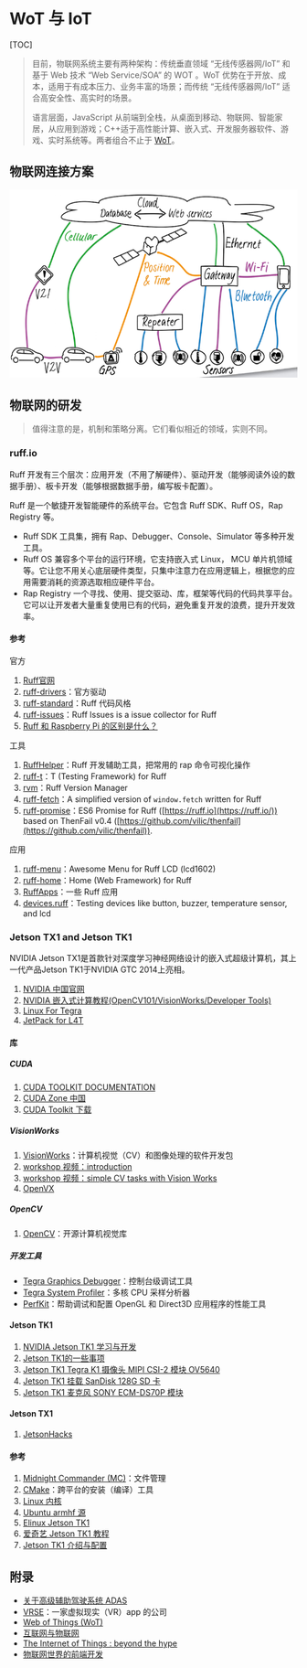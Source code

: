 # WoT 与 IoT

[TOC]

> 目前，物联网系统主要有两种架构：传统垂直领域 “无线传感器网/IoT” 和基于 Web 技术 “Web Service/SOA” 的 WOT 。WoT 优势在于开放、成本，适用于有成本压力、业务丰富的场景；而传统 “无线传感器网/IoT” 适合高安全性、高实时的场景。
>
> 语言层面，JavaScript 从前端到全栈，从桌面到移动、物联网、智能家居，从应用到游戏；C++适于高性能计算、嵌入式、开发服务器软件、游戏、实时系统等。两者组合不止于 [WoT](html/wot.html)。

## 物联网连接方案

![](../img/iot-connectivity-solutions.png)

## 物联网的研发

> 值得注意的是，机制和策略分离。它们看似相近的领域，实则不同。

### ruff.io

Ruff 开发有三个层次：应用开发（不用了解硬件）、驱动开发（能够阅读外设的数据手册）、板卡开发（能够根据数据手册，编写板卡配置）。

Ruff 是一个敏捷开发智能硬件的系统平台。它包含 Ruff SDK、Ruff OS，Rap Registry 等。

- Ruff SDK 工具集，拥有 Rap、Debugger、Console、Simulator 等多种开发工具。
- Ruff OS 兼容多个平台的运行环境，它支持嵌入式 Linux， MCU 单片机领域等。它让您不用关心底层硬件类型，只集中注意力在应用逻辑上，根据您的应用需要消耗的资源选取相应硬件平台。
- Rap Registry 一个寻找、使用、提交驱动、库，框架等代码的代码共享平台。它可以让开发者大量重复使用已有的代码，避免重复开发的浪费，提升开发效率。

#### 参考

官方

1. [Ruff官网](https://ruff.io/zh-cn/)
2. [ruff-drivers](https://github.com/ruff-drivers)：官方驱动
3. [ruff-standard](https://github.com/ruffjs/ruff-standard)：Ruff 代码风格
4. [ruff-issues](https://github.com/ruffjs)：Ruff Issues is a issue collector for Ruff
5. [Ruff 和 Raspberry Pi 的区别是什么？](https://mp.weixin.qq.com/s?__biz=MzI4NjA2MTQwNQ==&mid=2247483716&idx=1&sn=95fb8869e7107677b294a410aeb9fa92)

工具

1. [RuffHelper](https://github.com/runinspring/ruffhelper)：Ruff 开发辅助工具，把常用的 rap 命令可视化操作
2. [ruff-t](https://github.com/vilic/ruff-t)：T (Testing Framework) for Ruff
3. [rvm](https://github.com/vilic/rvm)：Ruff Version Manager
4. [ruff-fetch](https://github.com/vilic/ruff-fetch)：A simplified version of `window.fetch` written for Ruff
5. [ruff-promise](https://github.com/vilic/ruff-promise)：ES6 Promise for Ruff ([https://ruff.io](https://ruff.io/)) based on ThenFail v0.4 ([https://github.com/vilic/thenfail](https://github.com/vilic/thenfail)).

应用

1. [ruff-menu](https://github.com/vilic/ruff-menu)：Awesome Menu for Ruff LCD (lcd1602)
2. [ruff-home](https://github.com/vilic/ruff-home)：Home (Web Framework) for Ruff
3. [RuffApps](https://github.com/RuffApps/Apps)：一些 Ruff 应用
4. [devices.ruff](https://github.com/lerencao/devices.ruff)：Testing devices like button, buzzer, temperature sensor, and lcd

### Jetson TX1 and Jetson TK1

NVIDIA Jetson TX1是首款针对深度学习神经网络设计的嵌入式超级计算机，其上一代产品Jetson TK1于NVIDIA GTC 2014上亮相。

1. [NVIDIA 中国官网](http://www.nvidia.cn/page/home.html)
2. [NVIDIA 嵌入式计算教程(OpenCV101/VisionWorks/Developer Tools)](https://developer.nvidia.com/embedded/learn/tutorials)
3. [Linux For Tegra](https://developer.nvidia.com/embedded/develop/software)
4. [JetPack for L4T](https://developer.nvidia.com/embedded/jetpack)

#### 库

##### CUDA

1. [CUDA TOOLKIT DOCUMENTATION](http://docs.nvidia.com/cuda/)
2. [CUDA Zone 中国](https://cudazone.nvidia.cn/)
3. [CUDA Toolkit 下载](https://developer.nvidia.com/cuda-toolkit)

##### VisionWorks

1. [VisionWorks](https://developer.nvidia.com/embedded/visionworks)：计算机视觉（CV）和图像处理的软件开发包
2. [workshop 视频：introduction](https://www.brainshark.com/nvidia/vwa-introduction)
3. [workshop 视频：simple CV tasks with Vision Works](https://www.brainshark.com/nvidia/vwb-simplecv)
4. [OpenVX](https://www.khronos.org/openvx/)

##### OpenCV

1. [OpenCV](http://opencv.org/)：开源计算机视觉库

##### 开发工具

- [Tegra Graphics Debugger](https://developer.nvidia.com/tegra-graphics-debugger)：控制台级调试工具
- [Tegra System Profiler](https://developer.nvidia.com/tegra-system-profiler)：多核 CPU 采样分析器
- [PerfKit](https://developer.nvidia.com/nvidia-perfkit)：帮助调试和配置 OpenGL 和 Direct3D 应用程序的性能工具

#### Jetson TK1

1. [NVIDIA  Jetson TK1 学习与开发](http://blog.csdn.net/frd2009041510/article/details/41901239)
2. [Jetson TK1的一些事项](jetson-tk1.html)
3. [Jetson TK1 Tegra K1 摄像头 MIPI CSI-2 模块 OV5640](scam-tk1.html)
4. [Jetson TK1 挂载 SanDisk 128G SD 卡](sd-tk1.html)
5. [Jetson TK1 麦克风 SONY ECM-DS70P 模块](microphone-tk1.html)

#### Jetson TX1

1. [JetsonHacks](http://jetsonhacks.com/)

#### 参考

1. [Midnight Commander (MC)](https://github.com/MidnightCommander/mc)：文件管理
2. [CMake](https://github.com/Kitware/CMake)：跨平台的安装（编译）工具
3. [Linux 内核](./linux-kernel.html)
4. [Ubuntu armhf 源](ubuntu-armhf-sources.html)
5. [Elinux Jetson TK1](http://elinux.org/Jetson_TK1)
6. [爱奇艺 Jetson TK1 教程](http://so.iqiyi.com/so/q_Jetson%20TK1)
7. [Jetson TK1 介绍与配置](http://ziyangli.github.io/2014/12/20/jetsontk1/)

## 附录

- [关于高级辅助驾驶系统 ADAS](adas.html)
- [VRSE](http://vrse.com)：一家虚拟现实（VR）app 的公司
- [Web of Things (WoT)](../html/wot.html)
- [互联网与物联网](../html/int-iot.html)
- [The Internet of Things : beyond the hype](https://recherche.orange.com/en/the-internet-of-things-beyond-the-hype/)
- [物联网世界的前端开发](http://www.zcfy.cc/article/front-end-development-in-an-internet-of-things-world-843.html)

